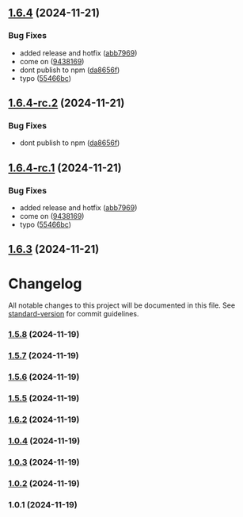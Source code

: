 ## [1.6.4](https://github.com/r3plica/css-variable-extractor/compare/v1.6.3...v1.6.4) (2024-11-21)


### Bug Fixes

* added release and hotfix ([abb7969](https://github.com/r3plica/css-variable-extractor/commit/abb7969f558daab677c91aae978b93dadeed8b8e))
* come on ([9438169](https://github.com/r3plica/css-variable-extractor/commit/9438169c126f8909ada73c04f3032e5f7fb48420))
* dont publish to npm ([da8656f](https://github.com/r3plica/css-variable-extractor/commit/da8656fdbbb23e5d3222489cbc21d0a2aa0004fd))
* typo ([55466bc](https://github.com/r3plica/css-variable-extractor/commit/55466bc65f0a2e3aae7ffa25f124aa0cddbc218b))

## [1.6.4-rc.2](https://github.com/r3plica/css-variable-extractor/compare/v1.6.4-rc.1...v1.6.4-rc.2) (2024-11-21)


### Bug Fixes

* dont publish to npm ([da8656f](https://github.com/r3plica/css-variable-extractor/commit/da8656fdbbb23e5d3222489cbc21d0a2aa0004fd))

## [1.6.4-rc.1](https://github.com/r3plica/css-variable-extractor/compare/v1.6.3...v1.6.4-rc.1) (2024-11-21)


### Bug Fixes

* added release and hotfix ([abb7969](https://github.com/r3plica/css-variable-extractor/commit/abb7969f558daab677c91aae978b93dadeed8b8e))
* come on ([9438169](https://github.com/r3plica/css-variable-extractor/commit/9438169c126f8909ada73c04f3032e5f7fb48420))
* typo ([55466bc](https://github.com/r3plica/css-variable-extractor/commit/55466bc65f0a2e3aae7ffa25f124aa0cddbc218b))

## [1.6.3](https://github.com/r3plica/css-variable-extractor/compare/v1.6.2...v1.6.3) (2024-11-21)

# Changelog

All notable changes to this project will be documented in this file. See [standard-version](https://github.com/conventional-changelog/standard-version) for commit guidelines.

### [1.5.8](https://github.com/r3plica/css-variable-extractor/compare/v1.5.7...v1.5.8) (2024-11-19)

### [1.5.7](https://github.com/r3plica/css-variable-extractor/compare/v1.5.6...v1.5.7) (2024-11-19)

### [1.5.6](https://github.com/r3plica/css-variable-extractor/compare/v1.5.5...v1.5.6) (2024-11-19)

### [1.5.5](https://github.com/r3plica/css-variable-extractor/compare/v1.0.4...v1.5.5) (2024-11-19)

### [1.6.2](https://github.com/r3plica/css-variable-extractor/compare/v1.0.3...v1.6.2) (2024-11-19)

### [1.0.4](https://github.com/r3plica/css-variable-extractor/compare/v1.0.3...v1.0.4) (2024-11-19)

### [1.0.3](https://github.com/r3plica/css-variable-extractor/compare/v1.0.2...v1.0.3) (2024-11-19)

### [1.0.2](https://github.com/r3plica/css-variable-extractor/compare/v1.0.1...v1.0.2) (2024-11-19)

### 1.0.1 (2024-11-19)
